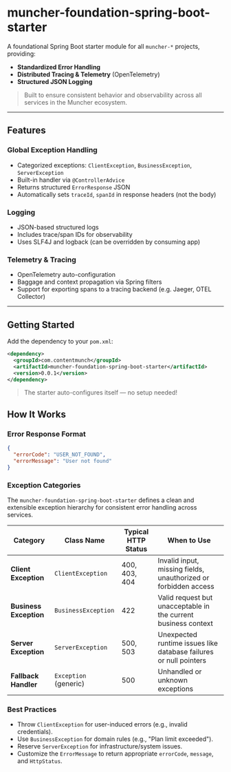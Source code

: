 # muncher-foundation-spring-boot-starter

A foundational Spring Boot starter module for all `muncher-*` projects, providing:

- **Standardized Error Handling**
- **Distributed Tracing & Telemetry** (OpenTelemetry)
- **Structured JSON Logging**

> Built to ensure consistent behavior and observability across all services in the Muncher ecosystem.

---

## Features

### Global Exception Handling
- Categorized exceptions: `ClientException`, `BusinessException`, `ServerException`
- Built-in handler via `@ControllerAdvice`
- Returns structured `ErrorResponse` JSON
- Automatically sets `traceId`, `spanId` in response headers (not the body)

### Logging
- JSON-based structured logs
- Includes trace/span IDs for observability
- Uses SLF4J and logback (can be overridden by consuming app)

### Telemetry & Tracing
- OpenTelemetry auto-configuration
- Baggage and context propagation via Spring filters
- Support for exporting spans to a tracing backend (e.g. Jaeger, OTEL Collector)

---

## Getting Started

Add the dependency to your `pom.xml`:

```xml
<dependency>
  <groupId>com.contentmunch</groupId>
  <artifactId>muncher-foundation-spring-boot-starter</artifactId>
  <version>0.0.1</version>
</dependency>
```

>The starter auto-configures itself — no setup needed!

## How It Works

### Error Response Format
```json
{
  "errorCode": "USER_NOT_FOUND",
  "errorMessage": "User not found"
}
```
### Exception Categories

The `muncher-foundation-spring-boot-starter` defines a clean and extensible exception hierarchy for consistent error handling across services.

| Category            | Class Name            | Typical HTTP Status | When to Use                                                       |
|---------------------|------------------------|----------------------|-------------------------------------------------------------------|
| **Client Exception** | `ClientException`      | 400, 403, 404        | Invalid input, missing fields, unauthorized or forbidden access   |
| **Business Exception** | `BusinessException`   | 422                  | Valid request but unacceptable in the current business context    |
| **Server Exception** | `ServerException`      | 500, 503             | Unexpected runtime issues like database failures or null pointers |
| **Fallback Handler** | `Exception` (generic)  | 500                  | Unhandled or unknown exceptions                                   |

### Best Practices

- Throw `ClientException` for user-induced errors (e.g., invalid credentials).
- Use `BusinessException` for domain rules (e.g., "Plan limit exceeded").
- Reserve `ServerException` for infrastructure/system issues.
- Customize the `ErrorMessage` to return appropriate `errorCode`, `message`, and `HttpStatus`.
